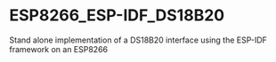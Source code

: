 # ESP8266_ESP-IDF_DS18B20
Stand alone implementation of a DS18B20 interface using the ESP-IDF framework on an ESP8266
